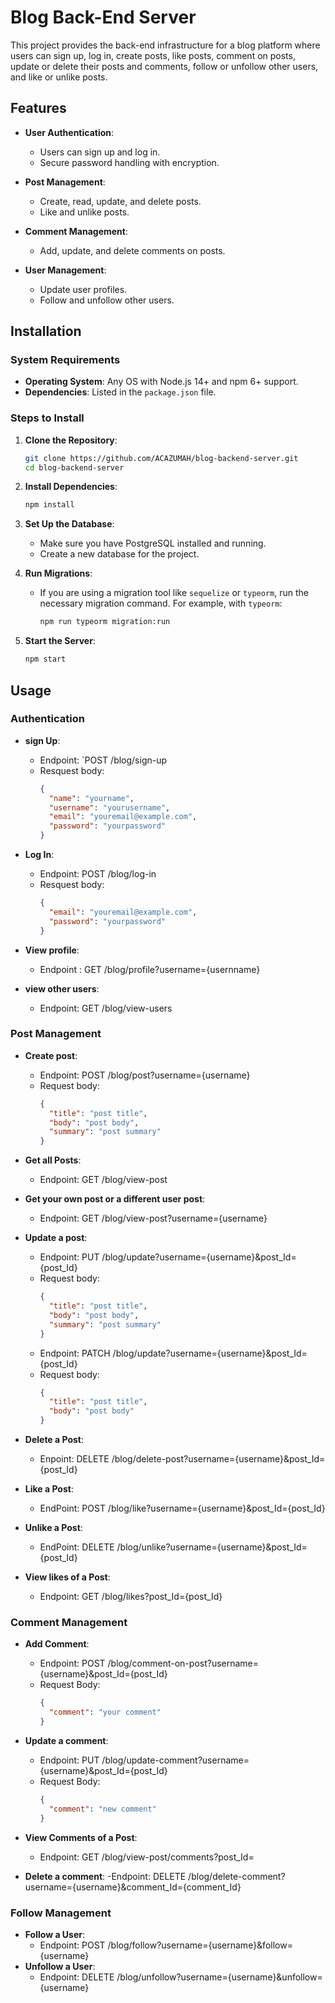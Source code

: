 # Blog Back-End Server

This project provides the back-end infrastructure for a blog platform where users can sign up, log in, create posts, like posts, comment on posts, update or delete their posts and comments, follow or unfollow other users, and like or unlike posts.

## Features
- **User Authentication**:
  - Users can sign up and log in.
  - Secure password handling with encryption.
  
- **Post Management**:
  - Create, read, update, and delete posts.
  - Like and unlike posts.

- **Comment Management**:
  - Add, update, and delete comments on posts.
  
- **User Management**:
  - Update user profiles.
  - Follow and unfollow other users.

## Installation

### System Requirements
- **Operating System**: Any OS with Node.js 14+ and npm 6+ support.
- **Dependencies**: Listed in the `package.json` file.

### Steps to Install
1. **Clone the Repository**:
   ```bash
   git clone https://github.com/ACAZUMAH/blog-backend-server.git
   cd blog-backend-server


2. **Install Dependencies**:
   ```bash
   npm install
   ```


3. **Set Up the Database**:
   - Make sure you have PostgreSQL installed and running.
   - Create a new database for the project.


4. **Run Migrations**:
   - If you are using a migration tool like `sequelize` or `typeorm`, run the necessary migration command. For example, with `typeorm`:
     ```bash
     npm run typeorm migration:run
     ```


6. **Start the Server**:
   ```bash
   npm start
   ```

## Usage

### Authentication
  - **sign Up**:
    - Endpoint: `POST /blog/sign-up
    - Resquest body:
      ```json
      {
        "name": "yourname",
        "username": "yourusername",
        "email": "youremail@example.com",
        "password": "yourpassword"
      }
      ```

  - **Log In**:
    - Endpoint: POST /blog/log-in
    - Resquest body:
      ```json
      {
        "email": "youremail@example.com",
        "password": "yourpassword" 
      }
      ```

  - **View profile**:
    - Endpoint : GET /blog/profile?username={usernname}

  - **view other users**:
    - Endpoint: GET /blog/view-users

### Post Management 
  - **Create post**:
    - Endpoint: POST /blog/post?username={username}
    - Request body:
      ```json
      {
        "title": "post title",
        "body": "post body",
        "summary": "post summary" 
      }
      ```

  - **Get all Posts**:
    - Endpoint: GET /blog/view-post

  - **Get your own post or a different user post**:
    - Endpoint: GET /blog/view-post?username={username}

  - **Update a post**: 
    - Endpoint: PUT /blog/update?username={username}&post_Id={post_Id}
    - Request body:
      ```json
      {
        "title": "post title",
        "body": "post body",
        "summary": "post summary" 
      }
      ```
    - Endpoint: PATCH /blog/update?username={username}&post_Id={post_Id}
    - Request body:
      ```json
      {
        "title": "post title",
        "body": "post body" 
      }
      ```
    
  - **Delete a Post**:
    - Enpoint: DELETE /blog/delete-post?username={username}&post_Id={post_Id}

  - **Like a Post**:
    - EndPoint: POST /blog/like?username={username}&post_Id={post_Id}
  
  - **Unlike a Post**:
    - EndPoint: DELETE /blog/unlike?username={username}&post_Id={post_Id}

  - **View likes of a Post**:
    - Endpoint: GET /blog/likes?post_Id={post_Id}

### Comment Management
  - **Add Comment**:
    - Endpoint: POST /blog/comment-on-post?username={username}&post_Id={post_Id}
    - Request Body:
      ```json
      {
        "comment": "your comment" 
      }
      ```

  - **Update a comment**:
    - Endpoint: PUT /blog/update-comment?username={username}&post_Id={post_Id}
    - Request Body:
      ```json
      {
        "comment": "new comment"
      }
      ``` 

  - **View Comments of a Post**:
    - Endpoint: GET /blog/view-post/comments?post_Id=
  
  - **Delete a comment**:
    -Endpoint: DELETE /blog/delete-comment?username={username}&comment_Id={comment_Id}


### Follow Management
  - **Follow a User**:
    - Endpoint: POST /blog/follow?username={username}&follow={username}
  - **Unfollow a User**:
    - Endpoint: DELETE /blog/unfollow?username={username}&unfollow={username}